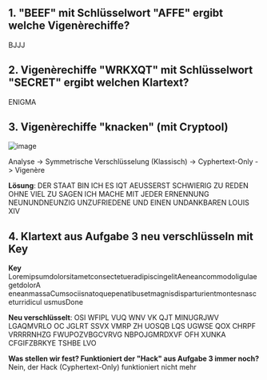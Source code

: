 ## 1. "BEEF" mit Schlüsselwort "AFFE" ergibt welche Vigenèrechiffe?
BJJJ

## 2. Vigenèrechiffe "WRKXQT" mit Schlüsselwort "SECRET" ergibt welchen Klartext?
ENIGMA

## 3. Vigenèrechiffe "knacken" (mit Cryptool)
![image](https://github.com/user-attachments/assets/79420daf-837e-4ecb-bfe7-daa9ac035df2)

Analyse -> Symmetrische Verschlüsselung (Klassisch) -> Cyphertext-Only -> Vigenère

**Lösung**:
DER STAAT BIN ICH ES IQT AEUSSERST SCHWIERIG ZU REDEN OHNE VIEL ZU SAGEN ICH
MACHE MIT JEDER ERNENNUNG NEUNUNDNEUNZIG UNZUFRIEDENE UND EINEN UNDANKBAREN
LOUIS XIV


## 4. Klartext aus Aufgabe 3 neu verschlüsseln mit Key 
**Key**
LoremipsumdolorsitametconsectetueradipiscingelitAeneancommodoligulaegetdolorA
eneanmassaCumsociisnatoquepenatibusetmagnisdisparturientmontesnasceturridicul
usmusDone

**Neu verschlüsselt**:
OSI WFIPL VUQ WNV VK QJT MINUGRJWV LGAQMVRLO OC JGLRT SSVX VMRP ZH UOSQB LQS
UGWSE QOX CHRPF VRRRRNHZG FWUPOZVBGCVRVG NBPOJGMRDXVF OFH XUNKA CFGIFZBRKYE
TSHBE LVO

**Was stellen wir fest? Funktioniert der "Hack" aus Aufgabe 3 immer noch?**
Nein, der Hack (Cyphertext-Only) funktioniert nicht mehr
